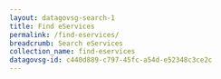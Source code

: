 ```yaml
---
layout: datagovsg-search-1
title: Find eServices
permalink: /find-eservices/
breadcrumb: Search eServices
collection_name: find-eservices
datagovsg-id: c440d889-c797-45fc-a54d-e52348c3ce2c
---
```

